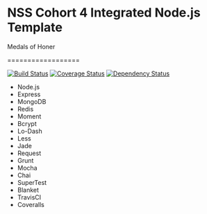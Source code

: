 NSS Cohort 4 Integrated Node.js Template
========================================
Medals of Honer

==================

[![Build Status](https://travis-ci.org/samtes/air.light-js.png?branch=master)](https://travis-ci.org/samtes/air.light-js)
[![Coverage Status](https://coveralls.io/repos/samtes/air.light-js/badge.png?branch=master)](https://coveralls.io/r/samtes/air.light-js?branch=master)
[![Dependency Status](https://gemnasium.com/samtes/air.light-js.png)](https://gemnasium.com/samtes/air.light-js)



- Node.js
- Express
- MongoDB
- Redis
- Moment
- Bcrypt
- Lo-Dash
- Less
- Jade
- Request
- Grunt
- Mocha
- Chai
- SuperTest
- Blanket
- TravisCI
- Coveralls

